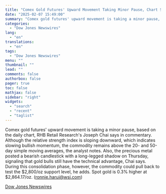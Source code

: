 ```yaml
---
title: "Comex Gold Futures' Upward Movement Taking Minor Pause, Chart Shows — Market Talk"
date: "2025-02-07 15:49:00"
summary: "Comex gold futures' upward movement is taking a minor pause, based on the daily chart, RHB Retail Research's Joseph Chai says in commentary. Although the relative strength index is sloping downward, which indicates slowing bullish momentum, the commodity remains above the 20- and 50-day simple moving averages, the analyst notes...."
categories:
  - "Dow Jones Newswires"
lang:
  - "en"
translations:
  - "en"
tags:
  - "Dow Jones Newswires"
menu: ""
thumbnail: ""
lead: ""
comments: false
authorbox: false
pager: true
toc: false
mathjax: false
sidebar: "right"
widgets:
  - "search"
  - "recent"
  - "taglist"
---
```


Comex gold futures' upward movement is taking a minor pause, based on the daily chart, RHB Retail Research's Joseph Chai says in commentary. Although the relative strength index is sloping downward, which indicates slowing bullish momentum, the commodity remains above the 20- and 50-day simple moving averages, the analyst notes. Also, the precious metal posted a bearish candlestick with a long-legged shadow on Thursday, signaling that gold bulls still have the technical advantage, Chai says. During this consolidation phase, however, the commodity could pull back to test the $2,800/oz support level, he adds. Spot gold is 0.3% higher at $2,864.17/oz. (ronnie.harui@wsj.com)

[Dow Jones Newswires](https://www.tradingview.com/news/DJN_DN20250207003036:0/)
